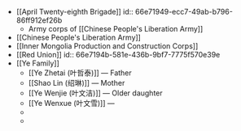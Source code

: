 - [[April Twenty-eighth Brigade]]
  id:: 66e71949-ecc7-49ab-b796-86ff912ef26b
	- Army corps of [[Chinese People's Liberation Army]]
- [[Chinese People's Liberation Army]]
- [[Inner Mongolia Production and Construction Corps]]
- [[Red Union]]
  id:: 66e7194b-581e-436b-9bf7-7775f570e39e
- [[Ye Family]]
	- [[Ye Zhetai (叶哲泰)]] — Father
	- [[Shao Lin (绍琳)]] — Mother
	- [[Ye Wenjie (叶文洁)]] — Older daughter
	- [[Ye Wenxue (叶文雪)]] —
	-
	-